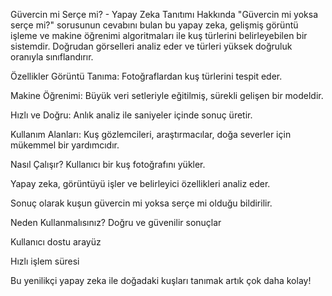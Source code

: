 Güvercin mi Serçe mi? - Yapay Zeka Tanıtımı
Hakkında
"Güvercin mi yoksa serçe mi?" sorusunun cevabını bulan bu yapay zeka, gelişmiş görüntü işleme ve makine öğrenimi algoritmaları ile kuş türlerini belirleyebilen bir sistemdir. Doğrudan görselleri analiz eder ve türleri yüksek doğruluk oranıyla sınıflandırır.

Özellikler
Görüntü Tanıma: Fotoğraflardan kuş türlerini tespit eder.

Makine Öğrenimi: Büyük veri setleriyle eğitilmiş, sürekli gelişen bir modeldir.

Hızlı ve Doğru: Anlık analiz ile saniyeler içinde sonuç üretir.

Kullanım Alanları: Kuş gözlemcileri, araştırmacılar, doğa severler için mükemmel bir yardımcıdır.

Nasıl Çalışır?
Kullanıcı bir kuş fotoğrafını yükler.

Yapay zeka, görüntüyü işler ve belirleyici özellikleri analiz eder.

Sonuç olarak kuşun güvercin mi yoksa serçe mi olduğu bildirilir.

Neden Kullanmalısınız?
Doğru ve güvenilir sonuçlar

Kullanıcı dostu arayüz

Hızlı işlem süresi

Bu yenilikçi yapay zeka ile doğadaki kuşları tanımak artık çok daha kolay!
